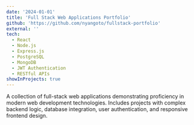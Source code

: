 ```yaml
---
date: '2024-01-01'
title: 'Full Stack Web Applications Portfolio'
github: 'https://github.com/nyangoto/fullstack-portfolio'
external: ''
tech:
  - React
  - Node.js
  - Express.js
  - PostgreSQL
  - MongoDB
  - JWT Authentication
  - RESTful APIs
showInProjects: true
---
```


A collection of full-stack web applications demonstrating proficiency in modern web development technologies. Includes projects with complex backend logic, database integration, user authentication, and responsive frontend design.
